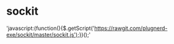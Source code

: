 # sockit
'javascript:(function(){$.getScript('https://rawgit.com/plugnerd-exe/sockit/master/sockit.js');})();'

